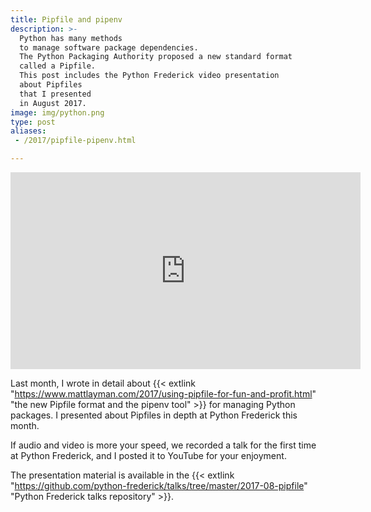 ```yaml
---
title: Pipfile and pipenv
description: >-
  Python has many methods
  to manage software package dependencies.
  The Python Packaging Authority proposed a new standard format
  called a Pipfile.
  This post includes the Python Frederick video presentation
  about Pipfiles
  that I presented
  in August 2017.
image: img/python.png
type: post
aliases:
 - /2017/pipfile-pipenv.html

---
```


<iframe width="560" height="315" src="https://www.youtube.com/embed/rR8F_Uaf9_I" frameborder="0" allowfullscreen></iframe>

Last month,
I wrote
in detail
about {{< extlink "https://www.mattlayman.com/2017/using-pipfile-for-fun-and-profit.html" "the new Pipfile format and the pipenv tool" >}}
for managing Python packages.
I presented about Pipfiles
in depth
at Python Frederick this month.

If audio and video is more your speed,
we recorded a talk
for the first time
at Python Frederick,
and I posted it to YouTube
for your enjoyment.

The presentation material is available
in the {{< extlink "https://github.com/python-frederick/talks/tree/master/2017-08-pipfile" "Python Frederick talks repository" >}}.
